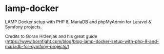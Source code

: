 # lamp-docker
LAMP Docker setup with PHP 8, MariaDB and phpMyAdmin for Laravel & Symfony projects.

Credits to Goran Hrženjak and his great guide (https://www.bornfight.com/blog/blog-lamp-docker-setup-with-php-8-and-mariadb-for-symfony-projects/)
